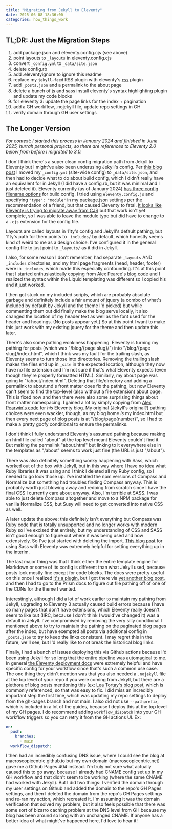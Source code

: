```yaml
---
title: "Migrating from Jekyll to Eleventy"
date: 2025-06-08 18:36:00
categories: how_things_work
---
```


## TL;DR: Just the Migration Steps
1. add package.json and eleventy.config.cjs (see above)
2. point layouts to `_layouts` in eleventy.config.cjs
3. convert `_config.yml` to `_data/site.json`
4. delete config.rb
5. add .eleventyignore to ignore this readme
6. replace my `jekyll-feed` RSS plugin with eleventy's [`rss`](https://www.11ty.dev/docs/plugins/rss/) plugin
7. add `_posts.json` and a permalink to the about page
8. delete a bunch of js and sass install eleventy's syntax highlighting plugin and update my code blocks
9. for eleventy 3: update the page links for the index + pagination
10. add a GH workflow, .nojekyll file, update repo settings in GH
11. verify domain through GH user settings

## The Longer Version
_For context: I started this process in January 2024 and finished in June 2025, hurrah personal projects, so there are references to Eleventy 2.0 below from before I migrated to 3.0._

I don't think there's a super clean config migration path from Jekyll to Eleventy but I might've also been underusing Jekyll's config. Per [this blog post](https://alex.pearwin.com/2020/06/jekyll-to-eleventy/) I moved my `_config.yml` (site-wide config) to `_data/site.json`, and then had to decide what to do about build config, which I didn't really have an equivalent for in Jekyll (I did have a config.rb, but it was minimal and I just deleted it). Eleventy currently (as of January 2024) [has three config filename options](https://www.11ty.dev/docs/config/) for build config. I tried using `eleventy.config.js` and specifying `"type": "module"` in my package.json settings per the recommendation of a friend, but that caused Eleventy to fatal. [It looks like Eleventy is trying to migrate away from CJS](https://www.11ty.dev/blog/canary-eleventy-v3/#new-features-and-a-short-upgrade-guide) but that work isn't yet complete, so I was able to leave the module type but did have to change to a `.cjs` extension for the config file.

Layouts are called layouts in 11ty's config and Jekyll's default pathing, but 11ty's path for them points to `_includes/` by default, which honestly seems kind of weird to me as a design choice. I've configured it in the general config file to just point to `_layouts/` as it did in Jekyll.

I also, for some reason I don't remember, had separate `_layouts` AND `_includes` directories, and my html page fragments (head, header, footer) were in `_includes`, which made this especially confounding. It's at this point that I started enthusiastically copying from Alex Pearce's [blog code](https://github.com/alexpearce/home) and I realized the syntax within the Liquid templating was different so I copied his and it just worked.

I then got stuck on my included scripts, which are probably absolute garbage and definitely include a fair amount of jquery (a combo of what's included by default by Jekyll and the theme I'd picked) but while commenting them out did finally make the blog serve locally, it also changed the location of my header text as well as the font used for the header and headings. (No posts appear yet.) So at this point I want to make this just work with my existing jquery for the theme and then update this later.

There's also some pathing wonkiness happening. Eleventy is turning my pathing for posts (which was "/blog/{page slug}/") into "/blog/{page slug}/index.html", which I think was my fault for the trailing slash, as Eleventy seems to turn those into directories. Removing the trailing slash makes the files end up in `_site` in the expected location, although they now have no file extension and I'm not sure if that's what Eleventy expects (even though they're properly formatted HTML). Similarly, my about page was going to "/about/index.html". Deleting that file/directory and adding a permalink to about.md's front matter does fix the pathing, but now Eleventy can't seem to find the top-level (also without a file extension) about page. This is fixed now and then there were also some surprising things about front matter namespacing. I gained a lot by simply copying from [Alex Pearwin's code](https://github.com/alexpearce/home/tree/eb2dfb5d20d5f1d59c278e57de453280f74aa252) for _his_ Eleventy blog. My original (Jekyll's original?) pathing choices were even wackier, though, as my blog home _is_ my index.html but then every next page of blog posts is at "/blog/page{number}", so I had to make a pretty goofy conditional to ensure the permalinks.

I don't think I fully understand Eleventy's assumed pathing because making an html file called "about" at the top level meant Eleventy couldn't find it. But making the permalink "about.html" but linking to it everywhere else in the templates as "/about" seems to work just fine (the URL is just "/about").

There was also definitely something wonky happening with Sass, which worked out of the box with Jekyll, but in this way where I have no idea what Ruby libraries it was using and I think I deleted all my Ruby config, so I needed to go look those up. I've installed the npm versions of Compass and Normalize but something had troubles finding Compass anyway. This is probably worth just blowing away and redoing from scratch since I have the final CSS I currently care about anyway. Also, I'm terrible at SASS. I was able to just delete Compass altogether and move to a NPM package for vanilla Normalize CSS, but Susy will need to get converted into native CSS as well.

A later update the above: this definitely isn't everything but Compass was Ruby code that is totally unsupported and no longer works with modern Ruby so I've excised that entirely, but my understanding of CSS and SASS isn't good enough to figure out where it was being used and how extensively. So I've just started with deleting the import. [This blog post](https://jkc.codes/blog/using-sass-with-eleventy/) for using Sass with Eleventy was extremely helpful for setting everything up in the interim.

The last major thing was that I think either the entire template engine for Markdown or some of its config is different than what Jekyll used, because posts look mostly fine except for code blocks. The docs were pretty useful on this once I realized [it's a plugin](https://www.11ty.dev/docs/plugins/syntaxhighlight/), but I got there via [yet another blog post](https://nicolashery.com/moving-a-blog-from-jekyll-to-eleventy/#syntax-highlighting), and then I had to go to the Prism docs to figure out file pathing off of one of the CDNs for the theme I wanted.

Interestingly, although I did a lot of work earlier to maintain my pathing from Jekyll, upgrading to Eleventy 3 actually caused build errors because I have so many pages that don't have extensions, which Eleventy really doesn't seem to like but (IIRC, because I don't think I would've changed it) was a default in Jekyll. I've compromised by removing the very silly conditional I mentioned above to try to maintain the pathing on the paginated blog pages after the index, but have exempted all posts via additional config in `_posts.json` to try to keep the links consistent. I may regret this in the future, we'll see, but I'd really like to not break the historical blog links.

Finally, I had a bunch of issues deploying this via Github actions because I'd been using Jekyll for so long that the entire pipeline was automagical to me. In general [the Eleventy deployment docs](https://www.11ty.dev/docs/deployment/) were extremely helpful and have specific config for your workflow since that's such a common use case. The one thing they didn't mention was that you also needed a `.nojekyll` file at the top level of your repo if you were coming from Jekyll, but there are a plethora of blog posts mentioning this (ex: [Lea Tortay's blog post](https://www.linkedin.com/pulse/eleventy-github-pages-lea-tortay/), which is commonly referenced, so that was easy to fix. I did miss an incredibly important step the first time, which was updating my repo settings to deploy from the gh-pages branch and not main. I also did not use `--pathprefix`, which is included in a lot of the guides, because I deploy this at the top level of my GH pages. I do recommend adding `workflow_dispatch` into your GH workflow triggers so you can retry it from the GH actions UI. Ex:

```yaml
on:
  push:
    branches:
      - main
  workflow_dispatch:
```

I then had an incredibly confusing DNS issue, where I could see the blog at macroscopicentric.github.io but my own domain (macroscopicentric.net) gave me a Github Pages 404 instead. I'm truly not sure what actually caused this to go away, because I already had CNAME config set up in my GH workflow and that didn't seem to be working (where the same CNAME had worked with Jekyll). But I did two things: I verified the domain through my user settings on Github and added the domain to the repo's GH Pages settings, and then I deleted the domain from the repo's GH Pages settings and re-ran my action, which recreated it. I'm assuming it was the domain verification that solved my problem, but it also feels possible that there was some sort of bizarro caching problem at the DNS level from GH because my blog has been around so long with an unchanged CNAME. If anyone has a better idea of what might've happened here, I'd love to hear it!
